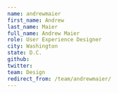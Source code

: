 ```yaml
---
name: andrewmaier
first_name: Andrew
last_name: Maier
full_name: Andrew Maier
role: User Experience Designer
city: Washington
state: D.C.
github: 
twitter: 
team: Design
redirect_from: /team/andrewmaier/
---
```


